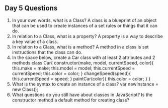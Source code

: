 ## Day 5 Questions

1. In your own words, what is a Class?
A class is a blueprint of an object that can be used to create instances of a set rules or things that it can do.
1. In relation to a Class, what is a property?
A property is a way to describe a key value of a class.
1. In relation to a Class, what is a method?
A method in a class is set instructions that the class can do.
1. In the space below, create a Car class with at least 2 attributes and 2 methods
class Car{
  constructor(make, model, currentSpeed, color){
    this.make = make;
    this.model = model;
    this.currentSpeed = currentSpeed;
    this.color = color;
  }
  changeSpeed(speed){
    this.currentSpeed = speed;
  }
  paintCar(color){
    this.color = color;
  }
}
1. What is the syntax to create an instance of a class?
var newInstance = new Class();
1. What questions do you still have about classes in JavaScript?
Is the constructor method a default method for creating class? 

